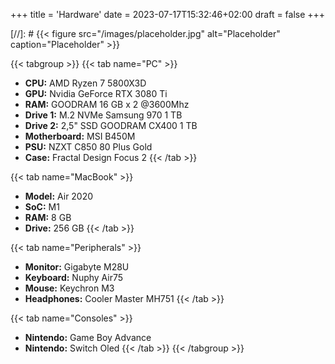 +++
title = 'Hardware'
date = 2023-07-17T15:32:46+02:00
draft = false
+++

[//]: # {{< figure src="/images/placeholder.jpg" alt="Placeholder" caption="Placeholder" >}}

{{< tabgroup >}}
{{< tab name="PC" >}}
- **CPU:** AMD Ryzen 7 5800X3D
- **GPU:** Nvidia GeForce RTX 3080 Ti
- **RAM:** GOODRAM 16 GB x 2 @3600Mhz
- **Drive 1:** M.2 NVMe Samsung 970 1 TB
- **Drive 2:** 2,5" SSD GOODRAM CX400 1 TB
- **Motherboard:** MSI B450M
- **PSU:** NZXT C850 80 Plus Gold
- **Case:** Fractal Design Focus 2
{{< /tab >}}

{{< tab name="MacBook" >}}
- **Model:** Air 2020
- **SoC:** M1
- **RAM:** 8 GB
- **Drive:** 256 GB
{{< /tab >}}

{{< tab name="Peripherals" >}}
- **Monitor:** Gigabyte M28U
- **Keyboard:** Nuphy Air75
- **Mouse:** Keychron M3
- **Headphones:** Cooler Master MH751
{{< /tab >}}

{{< tab name="Consoles" >}}
- **Nintendo:** Game Boy Advance
- **Nintendo:** Switch Oled
{{< /tab >}}
{{< /tabgroup >}}
